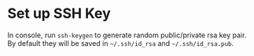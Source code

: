 # Set up SSH Key

In console, run `ssh-keygen` to generate random public/private rsa key pair. By default they will be saved in `~/.ssh/id_rsa` and `~/.ssh/id_rsa.pub`.
